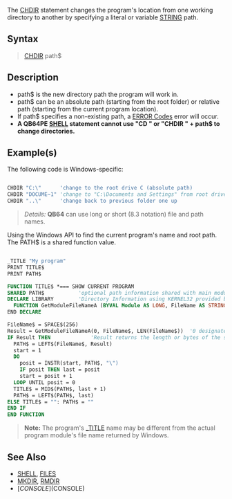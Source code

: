 The [CHDIR](CHDIR) statement changes the program's location from one working directory to another by specifying a literal or variable [STRING](STRING) path.

## Syntax

> [CHDIR](CHDIR) path$

## Description

* path$ is the new directory path the program will work in.
* path$ can be an absolute path (starting from the root folder) or relative path (starting from the current program location).
* If path$ specifies a non-existing path, a [ERROR Codes](ERROR-Codes) error will occur.
* **A QB64PE [SHELL](SHELL) statement cannot use "CD " or "CHDIR " + path$ to change directories.**

## Example(s)

The following code is Windows-specific:

```vb

CHDIR "C:\"      'change to the root drive C (absolute path)
CHDIR "DOCUME~1" 'change to "C:\Documents and Settings" from root drive (relative path) 
CHDIR "..\"      'change back to previous folder one up 

```

> *Details:* **QB64** can use long or short (8.3 notation) file and path names.

Using the Windows API to find the current program's name and root path. The PATH$ is a shared function value.

```vb

_TITLE "My program"
PRINT TITLE$
PRINT PATH$

FUNCTION TITLE$ *=== SHOW CURRENT PROGRAM
SHARED PATH$           'optional path information shared with main module only
DECLARE LIBRARY        'Directory Information using KERNEL32 provided by Dav
  FUNCTION GetModuleFileNameA (BYVAL Module AS LONG, FileName AS STRING, BYVAL nSize AS LONG)
END DECLARE

FileName$ = SPACE$(256)
Result = GetModuleFileNameA(0, FileName$, LEN(FileName$))  '0 designates the current program
IF Result THEN             'Result returns the length or bytes of the string information
  PATH$ = LEFT$(FileName$, Result)
  start = 1
  DO
    posit = INSTR(start, PATH$, "\")
    IF posit THEN last = posit
    start = posit + 1
  LOOP UNTIL posit = 0
  TITLE$ = MID$(PATH$, last + 1)
  PATH$ = LEFT$(PATH$, last)
ELSE TITLE$ = "": PATH$ = ""
END IF
END FUNCTION 

```

> **Note:** The program's [_TITLE](_TITLE) name may be different from the actual program module's file name returned by Windows.

## See Also

* [SHELL](SHELL), [FILES](FILES)
* [MKDIR](MKDIR), [RMDIR](RMDIR)
* [$CONSOLE]($CONSOLE)
